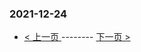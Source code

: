 ### 2021-12-24 
 

- [ < 上一页 ](https://github.com/able8/weibo-hot-record/blob/master/2021-12-23.md) -------- [ 下一页 > ](https://github.com/able8/weibo-hot-record/blob/master/2021-12-25.md)